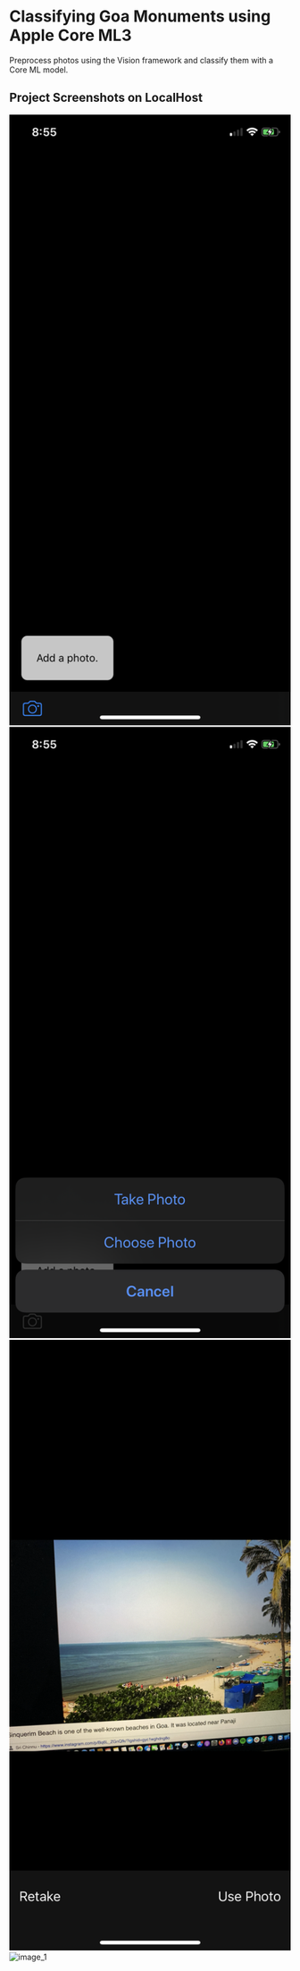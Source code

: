 # Classifying Goa Monuments using Apple Core ML3 

Preprocess photos using the Vision framework and classify them with a Core ML model.


## Project Screenshots on LocalHost

<img alt="image_1" src="img/IMG_1245.PNG" width="700px" width="200px">

<img alt="image_1" src="img/IMG_1246.PNG" width="700px" width="200px">

<img alt="image_1" src="img/IMG_1247.PNG" width="700px" width="200px">

<img alt="image_1" src="img/IMG_1248.PNG" width="700px" width="200px">

